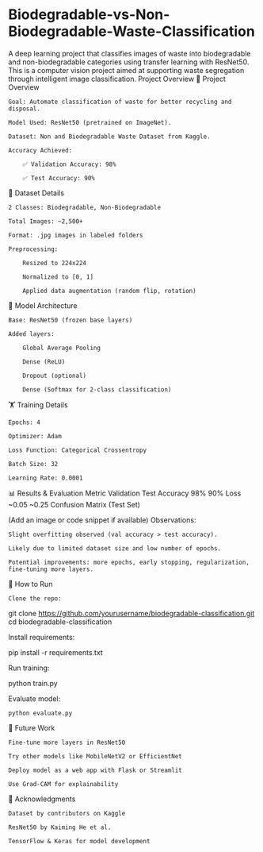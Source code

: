 # Biodegradable-vs-Non-Biodegradable-Waste-Classification
A deep learning project that classifies images of waste into biodegradable and non-biodegradable categories using transfer learning with ResNet50. This is a computer vision project aimed at supporting waste segregation through intelligent image classification.
Project Overview
📌 Project Overview

    Goal: Automate classification of waste for better recycling and disposal.

    Model Used: ResNet50 (pretrained on ImageNet).

    Dataset: Non and Biodegradable Waste Dataset from Kaggle.

    Accuracy Achieved:

        ✅ Validation Accuracy: 98%

        ✅ Test Accuracy: 90%

📁 Dataset Details

    2 Classes: Biodegradable, Non-Biodegradable

    Total Images: ~2,500+

    Format: .jpg images in labeled folders

    Preprocessing:

        Resized to 224x224

        Normalized to [0, 1]

        Applied data augmentation (random flip, rotation)

🧠 Model Architecture

    Base: ResNet50 (frozen base layers)

    Added layers:

        Global Average Pooling

        Dense (ReLU)

        Dropout (optional)

        Dense (Softmax for 2-class classification)
🏋️ Training Details

    Epochs: 4

    Optimizer: Adam

    Loss Function: Categorical Crossentropy

    Batch Size: 32

    Learning Rate: 0.0001

📊 Results & Evaluation
Metric	Validation	Test
Accuracy	98%	90%
Loss	~0.05	~0.25
Confusion Matrix (Test Set)

(Add an image or code snippet if available)
Observations:

    Slight overfitting observed (val accuracy > test accuracy).

    Likely due to limited dataset size and low number of epochs.

    Potential improvements: more epochs, early stopping, regularization, fine-tuning more layers.

🚀 How to Run

    Clone the repo:

git clone https://github.com/yourusername/biodegradable-classification.git
cd biodegradable-classification

Install requirements:

pip install -r requirements.txt

Run training:

python train.py

Evaluate model:

    python evaluate.py

🧩 Future Work

    Fine-tune more layers in ResNet50

    Try other models like MobileNetV2 or EfficientNet

    Deploy model as a web app with Flask or Streamlit

    Use Grad-CAM for explainability

🤝 Acknowledgments

    Dataset by contributors on Kaggle

    ResNet50 by Kaiming He et al.

    TensorFlow & Keras for model development

